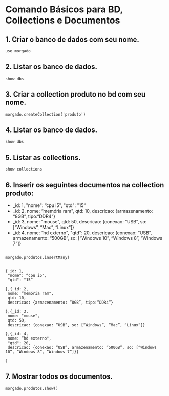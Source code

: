 # Comando Básicos para BD, Collections e Documentos

## 1. Criar o banco de dados com seu nome.
```
use morgado
```

## 2. Listar os banco de dados.
```
show dbs
```

## 3. Criar a collection produto no bd com seu nome.
```
morgado.createCollection('produto')
```

## 4. Listar os banco de dados.
```
show dbs
```

## 5. Listar as collections.
```
show collections
```

## 6. Inserir os seguintes documentos na collection produto:

- _id: 1, "nome": “cpu i5", "qtd": "15“
- _id: 2, nome: “memória ram", qtd: 10, descricao: {armazenamento: “8GB”, tipo:“DDR4“}
- _id: 3, nome: "mouse", qtd: 50, descricao: {conexao: “USB”, so: [“Windows”, “Mac”, “Linux“]}
- _id: 4, nome: “hd externo", "qtd": 20, descricao: {conexao: “USB”, armazenamento: “500GB”, so: [“Windows 10”, “Windows 8”, “Windows 7”]}

```

morgado.produtos.insertMany(


{_id: 1,
 "nome": “cpu i5",
 "qtd": "15“

},{_id: 2,
 nome: “memória ram",
 qtd: 10,
 descricao: {armazenamento: “8GB”, tipo:“DDR4“}

},{_id: 3,
 nome: "mouse",
 qtd: 50,
 descricao: {conexao: “USB”, so: [“Windows”, “Mac”, “Linux“]}

},{_id: 4,
 nome: “hd externo",
 "qtd": 20,
 descricao: {conexao: “USB”, armazenamento: “500GB”, so: [“Windows 10”, “Windows 8”, “Windows 7”]}}

)

```
## 7. Mostrar todos os documentos.
```
morgado.produtos.show()
```